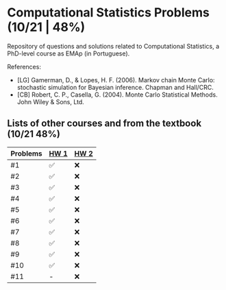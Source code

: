 # Computational Statistics Problems (10/21 | 48%)

Repository of questions and solutions related to Computational Statistics, a PhD-level course as EMAp (in Portuguese).

References:

- [LG] Gamerman, D., & Lopes, H. F. (2006). Markov chain Monte Carlo: stochastic simulation for Bayesian inference. Chapman and Hall/CRC.
- [CB] Robert, C. P., Casella, G. (2004). Monte Carlo Statistical Methods. John Wiley & Sons, Ltd.

## Lists of other courses and from the textbook (10/21 48%)
Problems | [HW 1](https://www.stat.cmu.edu/~larry/=stat705/homework1.pdf) | [HW 2](https://www.stat.cmu.edu/~larry/=stat705/Homework2.pdf) 
----|----|----
#1  | ✅ | ❌ 
#2  | ✅ | ❌ 
#3  | ✅ | ❌ 
#4  | ✅ | ❌ 
#5  | ✅ | ❌ 
#6  | ✅ | ❌ 
#7  | ✅ | ❌ 
#8  | ✅ | ❌ 
#9  | ✅ | ❌ 
#10 | ✅ | ❌ 
#11 | -  | ❌ 

